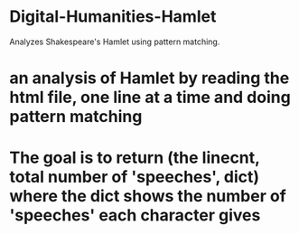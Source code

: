 # Digital-Humanities-Hamlet
Analyzes Shakespeare's Hamlet using pattern matching. 

# an analysis of Hamlet by reading the html file, one line at a time and doing pattern matching
# The goal is to return (the linecnt, total number of 'speeches', dict) where the dict shows the number of 'speeches' each character gives

